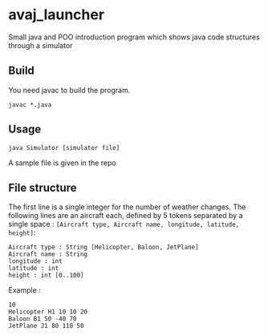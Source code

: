 # avaj_launcher
Small java and POO introduction program which shows java code structures through a simulator
## Build

You need javac to build the program.

`javac *.java`

## Usage

`java Simulator [simulator file]`

A sample file is given in the repo
## File structure

The first line is a single integer for the number of weather changes. The following lines are an aircraft each, defined by 5 tokens separated by a single space : `[Aircraft type, Aircraft name, longitude, latitude, height]`:

  `Aircraft type : String [Helicopter, Baloon, JetPlane]`  
  `Aircraft name : String`  
  `longitude : int`  
  `latitude : int`  
  `height : int [0..100]`

Example :

``10``  
``Helicopter H1 10 10 20``  
``Baloon B1 50 -40 70``  
``JetPlane J1 80 110 50``

